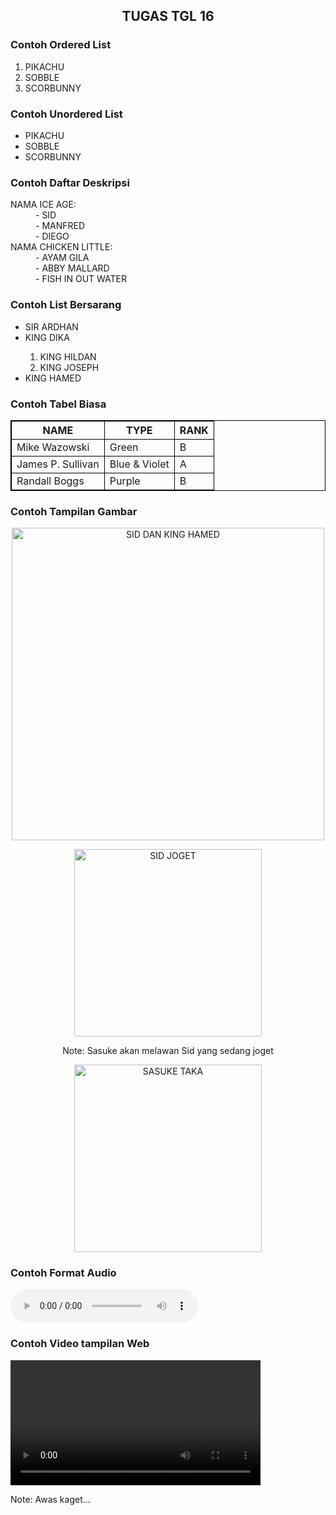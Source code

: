 <!DOCTYPE html>
<html>
    <style>
        table, th, td {
          border:1px solid black;
        }
        </style>
<body>
<h2 align="center">TUGAS TGL 16</h2>
<h3>Contoh Ordered List</h3>
<ol>
  <li>PIKACHU</li>
  <li>SOBBLE</li>
  <li>SCORBUNNY</li>
</ol>  

<h3>Contoh Unordered List</h3>
<ul>
  <li>PIKACHU</li>
  <li>SOBBLE</li>
  <li>SCORBUNNY</li>
</ul>  

<h3>Contoh Daftar Deskripsi</h3>
<dl>
    <dt>NAMA ICE AGE:</dt>
        <dd>- SID</dd>
        <dd>- MANFRED</dd>
        <dd>- DIEGO</dd>
    <dt>NAMA CHICKEN LITTLE:</dt>
        <dd>- AYAM GILA</dd>
        <dd>- ABBY MALLARD</dd>
        <dd>- FISH IN OUT WATER</dd>
</dl>

<h3>Contoh List Bersarang</h3>
<ul>
    <li>SIR ARDHAN</li>
    <li>KING DIKA</li>
    <ol type="1">
        <li>KING HILDAN</li>
        <li>KING JOSEPH</li>
    </ol>
<li>KING HAMED</li>
</ul>

<h3>Contoh Tabel Biasa</h3>
<table style="width:100%">
    <tr>
      <th>NAME</th>
      <th>TYPE</th>
      <th>RANK</th>
    </tr>
    <tr>
      <td>Mike Wazowski</td>
      <td>Green</td>
      <td>B</td>
    </tr>
    <tr>
      <td>James P. Sullivan</td>
      <td>Blue & Violet</td>
      <td>A</td>
    </tr>
    <tr>
        <td>Randall Boggs</td>
        <td>Purple</td>
        <td>B</td>
    </tr>
  </table>

  <h3>Contoh Tampilan Gambar</h3>
  <p align=center><img src="https://i.ebayimg.com/00/s/MTYwMFgxNjAw/z/QPAAAOSwyjlfVtyS/$_57.JPG?set_id=8800005007" alt="SID DAN KING HAMED" widht="500" height="500"></p>
  <p align=center><img src="https://www.icegif.com/wp-content/uploads/2023/07/icegif-803.gif" alt="SID JOGET" widht="300" height="300"></p>
  <p align=center>Note: Sasuke akan melawan Sid yang sedang joget</p>
  <p align=center><img src="https://media1.tenor.com/m/CdMowOhahv8AAAAd/sasuke.gif" alt="SASUKE TAKA" widht="300" height="300"></p>

  <h3>Contoh Format Audio</h3>
  <audio controls>
    <source src="hey-altop-my-name-is-sid-iam-best-friend-101soundboards.mp3">
  </audio>

<h3>Contoh Video tampilan Web</h3>
<video width="400" height="200" controls>
    <source src="HAMED.mp4" type="video/mp4">
</video>
<p>Note: Awas kaget...</p>
</body>
</html>
